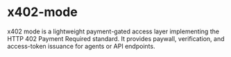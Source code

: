 # x402-mode
x402 mode is a lightweight payment-gated access layer implementing the HTTP 402 Payment Required standard. It provides paywall, verification, and access-token issuance for agents or API endpoints.
